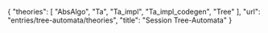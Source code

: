 {
    "theories": [
        "AbsAlgo",
        "Ta",
        "Ta_impl",
        "Ta_impl_codegen",
        "Tree"
    ],
    "url": "entries/tree-automata/theories",
    "title": "Session Tree-Automata"
}